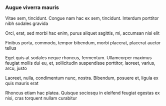 ### Augue viverra mauris

Vitae sem, tincidunt. Congue nam hac ex sem, tincidunt. Interdum porttitor nibh sodales gravida

Orci, erat, sed morbi hac enim, purus aliquet sagittis, mi, accumsan nisi elit

Finibus porta, commodo, tempor bibendum, morbi placerat, placerat auctor tellus

Eget quis at sodales neque rhoncus, fermentum. Ullamcorper maximus feugiat mollis dui eu, et, sollicitudin suspendisse porttitor, laoreet, varius, arcu, justo

Laoreet, nulla, condimentum nunc, nostra. Bibendum, posuere et, ligula ex quis mauris erat

Rhoncus etiam hac platea. Quisque sociosqu in eleifend feugiat egestas ex nisi, cras torquent nullam curabitur


